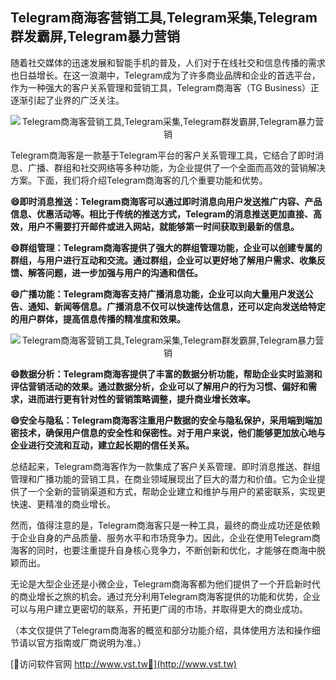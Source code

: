 ## **Telegram商海客营销工具,Telegram采集,Telegram群发霸屏,Telegram暴力营销**

随着社交媒体的迅速发展和智能手机的普及，人们对于在线社交和信息传播的需求也日益增长。在这一浪潮中，Telegram成为了许多商业品牌和企业的首选平台，作为一种强大的客户关系管理和营销工具，Telegram商海客（TG Business）正逐渐引起了业界的广泛关注。

 <center><img src="https://vst.tw/MP4/tuiguang/png/2.png" alt="Telegram商海客营销工具,Telegram采集,Telegram群发霸屏,Telegram暴力营销"></center>

Telegram商海客是一款基于Telegram平台的客户关系管理工具，它结合了即时消息、广播、群组和社交网络等多种功能，为企业提供了一个全面而高效的营销解决方案。下面，我们将介绍Telegram商海客的几个重要功能和优势。

**😄即时消息推送：Telegram商海客可以通过即时消息向用户发送推广内容、产品信息、优惠活动等。相比于传统的推送方式，Telegram的消息推送更加直接、高效，用户不需要打开邮件或进入网站，就能够第一时间获取到最新的信息。**

**😄群组管理：Telegram商海客提供了强大的群组管理功能，企业可以创建专属的群组，与用户进行互动和交流。通过群组，企业可以更好地了解用户需求、收集反馈、解答问题，进一步加强与用户的沟通和信任。**

**😄广播功能：Telegram商海客支持广播消息功能，企业可以向大量用户发送公告、通知、新闻等信息。广播消息不仅可以快速传达信息，还可以定向发送给特定的用户群体，提高信息传播的精准度和效果。**

 <center><img src="https://vst.tw/MP4/tuiguang/png/1.png" alt="Telegram商海客营销工具,Telegram采集,Telegram群发霸屏,Telegram暴力营销"></center>

**😄数据分析：Telegram商海客提供了丰富的数据分析功能，帮助企业实时监测和评估营销活动的效果。通过数据分析，企业可以了解用户的行为习惯、偏好和需求，进而进行更有针对性的营销策略调整，提升商业增长效率。**

**😄安全与隐私：Telegram商海客注重用户数据的安全与隐私保护，采用端到端加密技术，确保用户信息的安全性和保密性。对于用户来说，他们能够更加放心地与企业进行交流和互动，建立起长期的信任关系。**

总结起来，Telegram商海客作为一款集成了客户关系管理、即时消息推送、群组管理和广播功能的营销工具，在商业领域展现出了巨大的潜力和价值。它为企业提供了一个全新的营销渠道和方式，帮助企业建立和维护与用户的紧密联系，实现更快速、更精准的商业增长。

然而，值得注意的是，Telegram商海客只是一种工具，最终的商业成功还是依赖于企业自身的产品质量、服务水平和市场竞争力。因此，企业在使用Telegram商海客的同时，也要注重提升自身核心竞争力，不断创新和优化，才能够在商海中脱颖而出。

无论是大型企业还是小微企业，Telegram商海客都为他们提供了一个开启新时代的商业增长之旅的机会。通过充分利用Telegram商海客提供的功能和优势，企业可以与用户建立更密切的联系，开拓更广阔的市场，并取得更大的商业成功。

（本文仅提供了Telegram商海客的概览和部分功能介绍，具体使用方法和操作细节请以官方指南或厂商说明为准。）


[👻访问软件官网 http://www.vst.tw👻](http://www.vst.tw)
